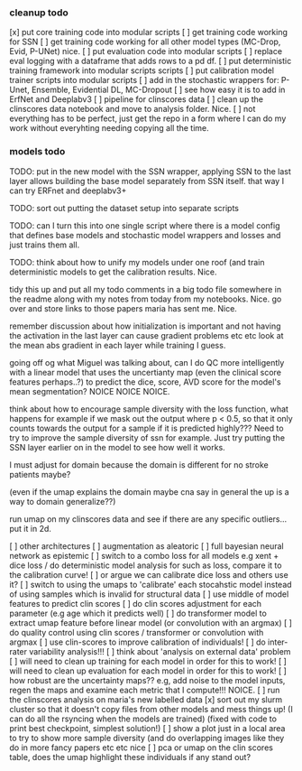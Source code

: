 ### cleanup todo

[x] put core training code into modular scripts
[ ] get training code working for SSN
[ ] get training code working for all other model types (MC-Drop, Evid, P-UNet) nice.
[ ] put evaluation code into modular scripts
[ ] replace eval logging with a dataframe that adds rows to a pd df.
[ ] put deterministic training framework into modular scripts scripts
[ ] put calibration model trainer scripts into modular scripts
[ ] add in the stochastic wrappers for: P-Unet, Ensemble, Evidential DL,  MC-Dropout
[ ] see how easy it is to add in ErfNet and Deeplabv3
[ ] pipeline for clinscores data
[ ] clean up the clinscores data notebook and move to analysis folder. Nice.
[ ] not everything has to be perfect, just get the repo in a form where I can do my work without everyhting needing copying all the time.


### models todo

TODO: put in the new model with the SSN wrapper, applying SSN to the last layer
allows building the base model separately from SSN itself. that way I can try ERFnet
and deeplabv3+
    
TODO: sort out putting the dataset setup into separate scripts

TODO: can I turn this into one single script where there is a model config that defines
base models and stochastic model wrappers and losses and just trains them all.

TODO: think about how to unify my models under one roof (and train deterministic models
to get the calibration results. Nice.

tidy this up and put all my todo comments in a big todo file somewhere in the readme along with
my notes from today from my notebooks. Nice.
go over and store links to those papers maria has sent me. Nice.

remember discussion about how initialization is important and not having the
    activation in the last layer can cause gradient problems etc etc look at the
    mean abs gradient in each layer while training I guess.
    
going off og what Miguel was talking about, can I do QC more intelligently with a linear model that uses the uncertianty map (even the clinical score features perhaps..?) to predict the dice, score, AVD score for the model's mean segmentation? NOICE NOICE NOICE.

think about how to encourage sample diversity with the loss function, what happens
for example if we mask out the output where p < 0.5, so that it only counts towards the output
for a sample if it is predicted highly??? Need to try to improve the sample diversity of ssn for example. Just try putting the SSN layer earlier on in the model to see how well it works.

I must adjust for domain because the domain is different for no stroke patients maybe?

(even if the umap explains the domain maybe cna say in general the up is a way to domain generalize??)

run umap on my clinscores data and see if there are any specific outliers... put it in 2d.

[ ] other architectures
[ ] augmentation as aleatoric
[ ] full bayesian neural network as epistemic
[ ] switch to a combo loss for all models e.g xent + dice loss / do deterministic model analysis for such as loss, compare it to the calibration curve!
[ ] or argue we can calibrate dice loss and others use it?
[ ] switch to using the umaps to 'calibrate' each stocahstic model instead of using samples which is invalid for structural data
[ ] use middle of model features to predict clin scores
[ ] do clin scores adjustment for each parameter (e.g age which it predicts well)
[ ] do transformer model to extract umap feature before linear model (or convolution with an argmax)
[ ] do quality control using clin scores / transformer or convolution with argmax
[ ] use clin-scores to improve calibration of individuals!
[ ] do inter-rater variability analysis!!!
[ ] think about 'analysis on external data' problem
[ ] will need to clean up training for each model in order for this to work!
[ ] will need to clean up evaluation for each model in order for this to work!
[ ] how robust are the uncertainty maps?? e.g, add noise to the model inputs, regen the maps and examine each metric that I compute!!! NOICE.
[ ] run the clinscores analysis on maria's new labelled data
[x] sort out my slurm cluster so that it doesn't copy files from other models and mess things up! (I can do all the rsyncing when the models are trained) (fixed with code to print best checkpoint, simplest solution!)
[ ] show a plot just in a local area to try to show more sample diversity (and do overlapping images like they do in more fancy papers etc etc nice
[ ] pca or umap on the clin scores table, does the umap highlight these individuals if any stand out?
